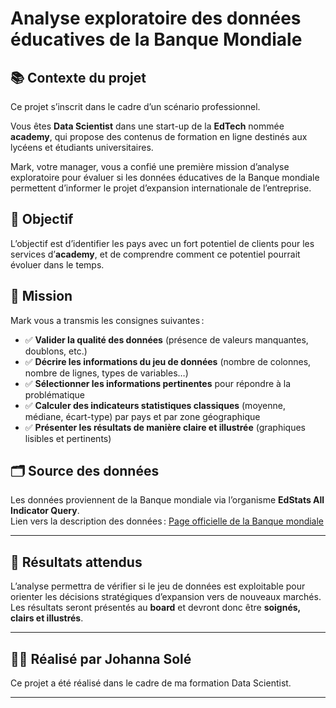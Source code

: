 # Analyse exploratoire des données éducatives de la Banque Mondiale

## 📚 Contexte du projet

Ce projet s’inscrit dans le cadre d’un scénario professionnel.

Vous êtes **Data Scientist** dans une start-up de la **EdTech** nommée **academy**, qui propose des contenus de formation en ligne destinés aux lycéens et étudiants universitaires.

Mark, votre manager, vous a confié une première mission d’analyse exploratoire pour évaluer si les données éducatives de la Banque mondiale permettent d’informer le projet d’expansion internationale de l’entreprise.

## 🎯 Objectif

L’objectif est d’identifier les pays avec un fort potentiel de clients pour les services d’**academy**, et de comprendre comment ce potentiel pourrait évoluer dans le temps.

## 📝 Mission

Mark vous a transmis les consignes suivantes :

- ✅ **Valider la qualité des données** (présence de valeurs manquantes, doublons, etc.)
- ✅ **Décrire les informations du jeu de données** (nombre de colonnes, nombre de lignes, types de variables…)
- ✅ **Sélectionner les informations pertinentes** pour répondre à la problématique
- ✅ **Calculer des indicateurs statistiques classiques** (moyenne, médiane, écart-type) par pays et par zone géographique
- ✅ **Présenter les résultats de manière claire et illustrée** (graphiques lisibles et pertinents)

## 🗂️ Source des données

Les données proviennent de la Banque mondiale via l’organisme **EdStats All Indicator Query**.  
Lien vers la description des données : [Page officielle de la Banque mondiale](https://datacatalog.worldbank.org/search/dataset/0038480)

---

## 🚀 Résultats attendus

L’analyse permettra de vérifier si le jeu de données est exploitable pour orienter les décisions stratégiques d’expansion vers de nouveaux marchés.  
Les résultats seront présentés au **board** et devront donc être **soignés, clairs et illustrés**.

---

## 👩‍💻 Réalisé par Johanna Solé

Ce projet a été réalisé dans le cadre de ma formation Data Scientist.

---
